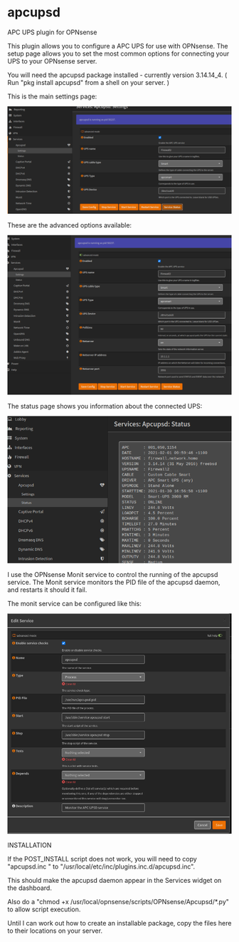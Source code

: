 # apcupsd
APC UPS plugin for OPNsense

This plugin allows you to configure a APC UPS for use with OPNsense. The setup page allows you to set the most common options for connecting your UPS to your OPNsense server.

You will need the apcupsd package installed - currently version 3.14.14_4. ( Run "pkg install apcupsd" from a shell on your server. )

This is the main settings page:

![apcupsd settings](https://github.com/Gibbon99/apcupsd/blob/master/Docs/apcupsd_settings.png?raw=true)

These are the advanced options available:

![apcupsd advanced settings](https://github.com/Gibbon99/apcupsd/blob/master/Docs/apcupsd_adv.png?raw=true)

The status page shows you information about the connected UPS:

![UPS Status](https://github.com/Gibbon99/apcupsd/blob/master/Docs/apcupsd_status.png?raw=true)



I use the OPNsense Monit service to control the running of the apcupsd service.  The Monit service monitors the PID file of the apcupsd daemon, and restarts it should it fail.

The monit service can be configured like this:

![Monit service config](https://github.com/Gibbon99/apcupsd/blob/master/Docs/monit_apc.png)

INSTALLATION

If the POST_INSTALL script does not work, you will need to copy "apcupsd.inc "  to "/usr/local/etc/inc/plugins.inc.d/apcupsd.inc".

This should make the apcupsd daemon appear in the Services widget on the dashboard.

Also do a "chmod +x /usr/local/opnsense/scripts/OPNsense/Apcupsd/*.py" to allow script execution.

Until I can work out how to create an installable package, copy the files here to their locations on your server.

